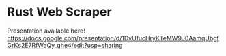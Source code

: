 # Rust Web Scraper
Presentation available here! https://docs.google.com/presentation/d/1DvUfucHryKTeMW9J0AamqUbgfGrKs2E7RfWaQy_qhe4/edit?usp=sharing
